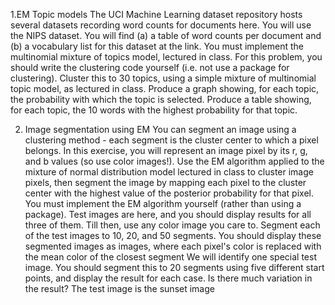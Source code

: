 1.EM Topic models The UCI Machine Learning dataset repository hosts several datasets recording word counts for documents here. You will use the NIPS dataset. You will find (a) a table of word counts per document and (b) a vocabulary list for this dataset at the link. You must implement the multinomial mixture of topics model, lectured in class. For this problem, you should write the clustering code yourself (i.e. not use a package for clustering).
Cluster this to 30 topics, using a simple mixture of multinomial topic model, as lectured in class.
Produce a graph showing, for each topic, the probability with which the topic is selected.
Produce a table showing, for each topic, the 10 words with the highest probability for that topic.

2. Image segmentation using EM You can segment an image using a clustering method - each segment is the cluster center to which a pixel belongs. In this exercise, you will represent an image pixel by its r, g, and b values (so use color images!). Use the EM algorithm applied to the mixture of normal distribution model lectured in class to cluster image pixels, then segment the image by mapping each pixel to the cluster center with the highest value of the posterior probability for that pixel. You must implement the EM algorithm yourself (rather than using a package). Test images are here, and you should display results for all three of them. Till then, use any color image you care to.
Segment each of the test images to 10, 20, and 50 segments. You should display these segmented images as images, where each pixel's color is replaced with the mean color of the closest segment
We will identify one special test image. You should segment this to 20 segments using five different start points, and display the result for each case. Is there much variation in the result? The test image is the sunset image
